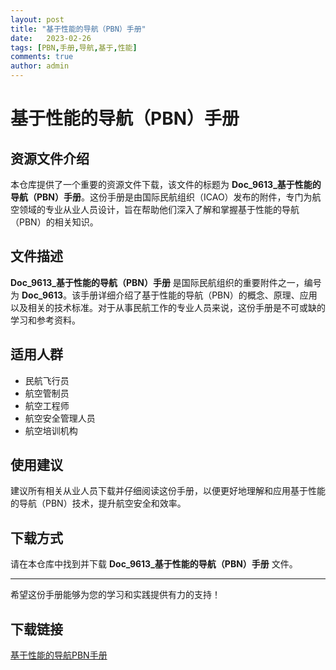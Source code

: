 ```yaml
---
layout: post
title: "基于性能的导航（PBN）手册"
date:   2023-02-26
tags: [PBN,手册,导航,基于,性能]
comments: true
author: admin
---
```

# 基于性能的导航（PBN）手册

## 资源文件介绍

本仓库提供了一个重要的资源文件下载，该文件的标题为 **Doc_9613_基于性能的导航（PBN）手册**。这份手册是由国际民航组织（ICAO）发布的附件，专门为航空领域的专业从业人员设计，旨在帮助他们深入了解和掌握基于性能的导航（PBN）的相关知识。

## 文件描述

**Doc_9613_基于性能的导航（PBN）手册** 是国际民航组织的重要附件之一，编号为 **Doc_9613**。该手册详细介绍了基于性能的导航（PBN）的概念、原理、应用以及相关的技术标准。对于从事民航工作的专业人员来说，这份手册是不可或缺的学习和参考资料。

## 适用人群

- 民航飞行员
- 航空管制员
- 航空工程师
- 航空安全管理人员
- 航空培训机构

## 使用建议

建议所有相关从业人员下载并仔细阅读这份手册，以便更好地理解和应用基于性能的导航（PBN）技术，提升航空安全和效率。

## 下载方式

请在本仓库中找到并下载 **Doc_9613_基于性能的导航（PBN）手册** 文件。

---

希望这份手册能够为您的学习和实践提供有力的支持！

## 下载链接

[基于性能的导航PBN手册](https://pan.quark.cn/s/f51515ed2b67)